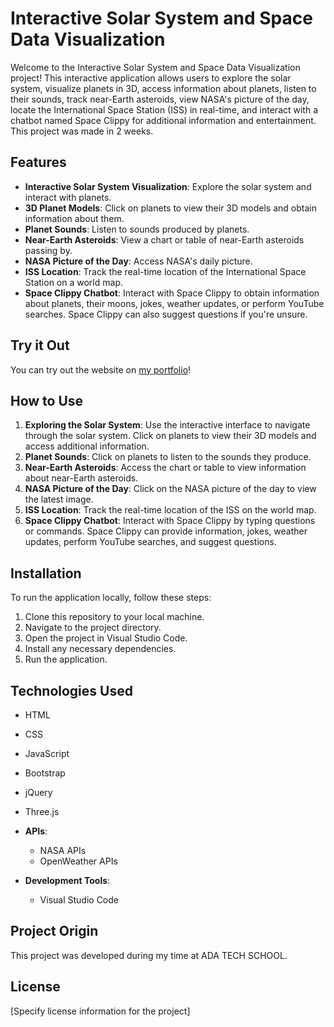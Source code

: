 # Interactive Solar System and Space Data Visualization

Welcome to the Interactive Solar System and Space Data Visualization project! This interactive application allows users to explore the solar system, visualize planets in 3D, access information about planets, listen to their sounds, track near-Earth asteroids, view NASA's picture of the day, locate the International Space Station (ISS) in real-time, and interact with a chatbot named Space Clippy for additional information and entertainment.
This project was made in 2 weeks.

## Features

- **Interactive Solar System Visualization**: Explore the solar system and interact with planets.
- **3D Planet Models**: Click on planets to view their 3D models and obtain information about them.
- **Planet Sounds**: Listen to sounds produced by planets.
- **Near-Earth Asteroids**: View a chart or table of near-Earth asteroids passing by.
- **NASA Picture of the Day**: Access NASA's daily picture.
- **ISS Location**: Track the real-time location of the International Space Station on a world map.
- **Space Clippy Chatbot**: Interact with Space Clippy to obtain information about planets, their moons, jokes, weather updates, or perform YouTube searches. Space Clippy can also suggest questions if you're unsure.

## Try it Out

You can try out the website on [my portfolio]([link-to-your-portfolio-website](https://khalilhouni.github.io))!

## How to Use

1. **Exploring the Solar System**: Use the interactive interface to navigate through the solar system. Click on planets to view their 3D models and access additional information.
2. **Planet Sounds**: Click on planets to listen to the sounds they produce.
3. **Near-Earth Asteroids**: Access the chart or table to view information about near-Earth asteroids.
4. **NASA Picture of the Day**: Click on the NASA picture of the day to view the latest image.
5. **ISS Location**: Track the real-time location of the ISS on the world map.
6. **Space Clippy Chatbot**: Interact with Space Clippy by typing questions or commands. Space Clippy can provide information, jokes, weather updates, perform YouTube searches, and suggest questions.

## Installation

To run the application locally, follow these steps:

1. Clone this repository to your local machine.
2. Navigate to the project directory.
3. Open the project in Visual Studio Code.
4. Install any necessary dependencies.
5. Run the application.

## Technologies Used

  - HTML
  - CSS
  - JavaScript
  - Bootstrap
  - jQuery
  - Three.js 

- **APIs**: 
  - NASA APIs
  - OpenWeather APIs


- **Development Tools**:
  - Visual Studio Code


## Project Origin

This project was developed during my time at ADA TECH SCHOOL.

## License

[Specify license information for the project]
